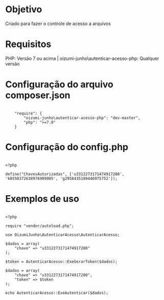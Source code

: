 # Objetivo
Criado para fazer o controle de acesso a arquivos

# Requisitos
PHP: Versão 7 ou acima | oizumi-junho\autenticar-acesso-php: Qualquer versão

# Configuração do arquivo composer.json

```

    "require": {
        "oizumi-junho\autenticar-acesso-php": "dev-master",
        "php": ">=7.0"
    }

```

# Configuração do config.php

```

<?php

define("ChavesAutorizadas", ['u3312273171474917280', 'k0550372638976909905', 'g2958435189446975752']);

```

# Exemplos de uso

```

<?php

require "vendor/autoload.php";

use OizumiJunho\AutenticarAcesso\AutenticarAcesso;

$dados = array(
    "chave" => "u3312273171474917280"
);

$token = AutenticarAcesso::ExeGerarToken($dados);

$dados = array(
    "chave" => "u3312273171474917280",
    "token" => $token
);

echo AutenticarAcesso::ExeAutenticar($dados);

```